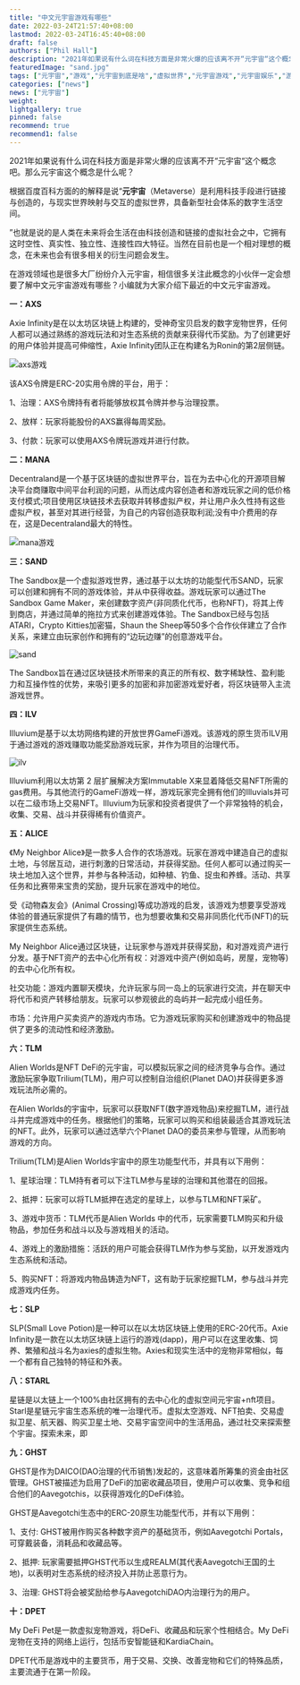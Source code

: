 ```yaml
---
title: "中文元宇宙游戏有哪些"
date: 2022-03-24T21:57:40+08:00
lastmod: 2022-03-24T16:45:40+08:00
draft: false
authors: ["Phil Hall"]
description: "2021年如果说有什么词在科技方面是非常火爆的应该离不开“元宇宙“这个概念吧。那么元宇宙这个概念是什么呢？"
featuredImage: "sand.jpg"
tags: ["元宇宙","游戏","元宇宙到底是啥","虚拟世界","元宇宙游戏","元宇宙娱乐","游戏推荐"]
categories: ["news"]
news: ["元宇宙"]
weight: 
lightgallery: true
pinned: false
recommend: true
recommend1: false
---
```



2021年如果说有什么词在科技方面是非常火爆的应该离不开“元宇宙“这个概念吧。那么元宇宙这个概念是什么呢？

根据百度百科方面的的解释是说“**元宇宙**（Metaverse）是利用科技手段进行链接与创造的，与现实世界映射与交互的虚拟世界，具备新型社会体系的数字生活空间。

”也就是说的是人类在未来将会生活在由科技创造和链接的虚拟社会之中，它拥有这时空性、真实性、独立性、连接性四大特征。当然在目前也是一个相对理想的概念，在未来也会有很多相关的衍生问题会发生。

在游戏领域也是很多大厂纷纷介入元宇宙，相信很多关注此概念的小伙伴一定会想要了解中文元宇宙游戏有哪些？小编就为大家介绍下最近的中文元宇宙游戏。



**一：AXS** 

Axie Infinity是在以太坊区块链上构建的，受神奇宝贝启发的数字宠物世界，任何人都可以通过熟练的游戏玩法和对生态系统的贡献来获得代币奖励。为了创建更好的用户体验并提高可伸缩性，Axie Infinity团队正在构建名为Ronin的第2层侧链。

![axs游戏](axs.jpg)



该AXS令牌是ERC-20实用令牌的平台，用于：

1、治理：AXS令牌持有者将能够放权其令牌并参与治理投票。

2、放样：玩家将能股份的AXS赢得每周奖励。

3、付款：玩家可以使用AXS令牌玩游戏并进行付款。



**二：MANA** 

Decentraland是一个基于区块链的虚拟世界平台，旨在为去中心化的开源项目解决平台商赚取中间平台利润的问题，从而达成内容创造者和游戏玩家之间的低价格支付模式;项目使用区块链技术去获取并转移虚拟产权，并让用户永久性持有这些虚拟产权，甚至对其进行经营，为自己的内容创造获取利润;没有中介费用的存在，这是Decentraland最大的特性。

![mana游戏](mana.jpg) 



**三：SAND** 

The Sandbox是一个虚拟游戏世界，通过基于以太坊的功能型代币SAND，玩家可以创建和拥有不同的游戏体验，并从中获得收益。游戏玩家可以通过The Sandbox Game Maker，来创建数字资产(非同质化代币，也称NFT)，将其上传到商店，并通过简单的拖拉方式来创建游戏体验。The Sandbox已经与包括ATARI，Crypto Kitties加密猫，Shaun the Sheep等50多个合作伙伴建立了合作关系，来建立由玩家创作和拥有的“边玩边赚”的创意游戏平台。

![sand](sand.jpg) 

The Sandbox旨在通过区块链技术所带来的真正的所有权、数字稀缺性、盈利能力和互操作性的优势，来吸引更多的加密和非加密游戏爱好者，将区块链带入主流游戏世界。



**四：ILV** 

Illuvium是基于以太坊网络构建的开放世界GameFi游戏。该游戏的原生货币ILV用于通过游戏的游戏赚取功能奖励游戏玩家，并作为项目的治理代币。

![ilv](ilv.jpg) 

Illuvium利用以太坊第 2 层扩展解决方案Immutable X来显着降低交易NFT所需的gas费用。与其他流行的GameFi游戏一样，游戏玩家完全拥有他们的Illuvials并可以在二级市场上交易NFT。Illuvium为玩家和投资者提供了一个非常独特的机会，收集、交易、战斗并获得稀有价值资产。



**五：ALICE** 

《My Neighbor Alice》是一款多人合作的农场游戏。玩家在游戏中建造自己的虚拟土地，与邻居互动，进行刺激的日常活动，并获得奖励。任何人都可以通过购买一块土地加入这个世界，并参与各种活动，如种植、钓鱼、捉虫和养蜂。活动、共享任务和比赛带来宝贵的奖励，提升玩家在游戏中的地位。

受《动物森友会》(Animal Crossing)等成功游戏的启发，该游戏为想要享受游戏体验的普通玩家提供了有趣的情节，也为想要收集和交易非同质化代币(NFT)的玩家提供生态系统。

My Neighbor Alice通过区块链，让玩家参与游戏并获得奖励，和对游戏资产进行分发。基于NFT资产的去中心化所有权：对游戏中资产(例如岛屿，房屋，宠物等)的去中心化所有权。

社交功能：游戏内置聊天模块，允许玩家与同一岛上的玩家进行交流，并在聊天中将代币和资产转移给朋友。玩家可以参观彼此的岛屿并一起完成小组任务。

市场：允许用户买卖资产的游戏内市场。它为游戏玩家购买和创建游戏中的物品提供了更多的流动性和经济激励。



**六：TLM** 

Alien Worlds是NFT DeFi的元宇宙，可以模拟玩家之间的经济竞争与合作。通过激励玩家争取Trilium(TLM)，用户可以控制自治组织(Planet DAO)并获得更多游戏玩法所必需的。

在Alien Worlds的宇宙中，玩家可以获取NFT(数字游戏物品)来挖掘TLM，进行战斗并完成游戏中的任务。根据他们的策略，玩家可以购买和组装最适合其游戏玩法的NFT。此外，玩家可以通过选举六个Planet DAO的委员来参与管理，从而影响游戏的方向。

Trilium(TLM)是Alien Worlds宇宙中的原生功能型代币，并具有以下用例：

1、星球治理：TLM持有者可以下注TLM参与星球的治理和其他潜在的回报。

2、抵押：玩家可以将TLM抵押在选定的星球上，以参与TLM和NFT采矿。

3、游戏中货币：TLM代币是Alien Worlds 中的代币，玩家需要TLM购买和升级物品，参加任务和战斗以及与游戏相关的活动。

4、游戏上的激励措施：活跃的用户可能会获得TLM作为参与奖励，以开发游戏内生态系统和活动。

5、购买NFT：将游戏内物品铸造为NFT，这有助于玩家挖掘TLM，参与战斗并完成游戏内任务。



**七：SLP** 

SLP(Small Love Potion)是一种可以在以太坊区块链上使用的ERC-20代币。Axie Infinity是一款在以太坊区块链上运行的游戏(dapp)，用户可以在这里收集、饲养、繁殖和战斗名为axies的虚拟生物。Axies和现实生活中的宠物非常相似，每一个都有自己独特的特征和外表。



**八：STARL** 

星链是以太链上一个100%由社区拥有的去中心化的虚拟空间元宇宙+nft项目。Starl是星链元宇宙生态系统的唯一治理代币。虚拟太空游戏、NFT拍卖、交易虚拟卫星、航天器、购买卫星土地、交易宇宙空间中的生活用品，通过社交来探索整个宇宙。探索未来，即



**九：GHST** 

GHST是作为DAICO(DAO治理的代币销售)发起的，这意味着所筹集的资金由社区管理。GHST被描述为启用了DeFi的加密收藏品项目，使用户可以收集、竞争和组合他们的Aavegotchis，以获得游戏化的DeFi体验。

GHST是Aavegotchi生态中的ERC-20原生功能型代币，并有以下用例：

1、支付: GHST被用作购买各种数字资产的基础货币，例如Aavegotchi Portals，可穿戴装备，消耗品和收藏品等。

2、抵押: 玩家需要抵押GHST代币以生成REALM(其代表Aavegotchi王国的土地)，以表明对生态系统的经济投入并防止恶意行为。

3、治理: GHST将会被奖励给参与AavegotchiDAO内治理行为的用户。



**十：DPET** 

My DeFi Pet是一款虚拟宠物游戏，将DeFi、收藏品和玩家个性相结合。My DeFi宠物在支持的网络上运行，包括币安智能链和KardiaChain。

DPET代币是游戏中的主要货币，用于交易、交换、改善宠物和它们的特殊品质，主要流通于在第一阶段。